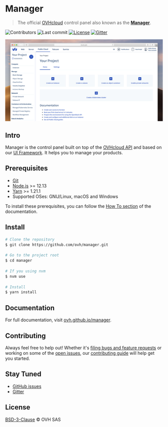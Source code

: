 # Manager

> The official [OVHcloud](https://ovhcloud.com) control panel also known as the **[Manager](https://ovh.com/manager)**.

![Contributors](https://badgen.net/github/contributors/ovh/manager) ![Last commit](https://badgen.net/github/last-commit/ovh/manager) [![License](https://badgen.net/github/license/ovh/manager)](https://github.com/ovh/manager/blob/master/LICENSE) [![Gitter](https://badgen.net/badge/gitter/ovh-ux/blue?icon=gitter)](https://gitter.im/ovh/ux)

[![Public Cloud control panel UI](docs/.vuepress/public/assets/img/control-panel-public-cloud.jpg)](https://ovh.com/manager)

## Intro

Manager is the control panel built on top of the [OVHcloud API](https://api.ovh.com/) and based on our [UI Framework](https://github.com/ovh-ux/ovh-ui-kit). It helps you to manage your products.

## Prerequisites

- [Git](https://git-scm.com)
- [Node.js](https://nodejs.org/en/) >= 12.13
- [Yarn](https://yarnpkg.com/lang/en/) >= 1.21.1
- Supported OSes: GNU/Linux, macOS and Windows

To install these prerequisites, you can follow the [How To section](https://ovh.github.io/manager/guide/how-to/) of the documentation.

## Install

```sh
# Clone the repository
$ git clone https://github.com/ovh/manager.git

# Go to the project root
$ cd manager

# If you using nvm
$ nvm use

# Install
$ yarn install
```

## Documentation

For full documentation, visit [ovh.github.io/manager](https://ovh.github.io/manager).

## Contributing

Always feel free to help out! Whether it's [filing bugs and feature requests](https://github.com/ovh-ux/manager/issues/new) or working on some of the [open issues](https://github.com/ovh-ux/manager/issues), our [contributing guide](CONTRIBUTING.md) will help get you started.

## Stay Tuned

- [GitHub issues](https://github.com/ovh/manager/issues)
- [Gitter](https://gitter.im/ovh/ux)

## License

[BSD-3-Clause](LICENSE) © OVH SAS
